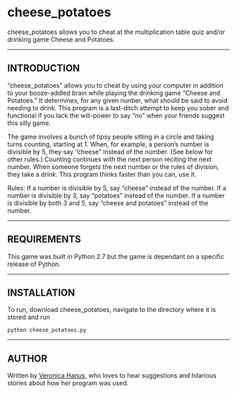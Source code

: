 # cheese_potatoes
cheese_potatoes allows you to cheat at the multiplication table quiz and/or drinking game Cheese and Potatoes.

-----------------------
INTRODUCTION
-----------------------
“cheese_potatoes” allows you to cheat by using your computer in addition to your booze-addled brain while playing the drinking game “Cheese and Potatoes.”  It determines, for any given nunber, what should be said to avoid needing to drink.  This program is a last-ditch attempt to keep you sober and functional if you lack the will-power to say “no” when your friends suggest this silly game.

The game involves a bunch of tipsy people sitting in a circle and taking turns counting, starting at 1.  When, for example, a person’s number is divisible by 5, they say “cheese” instead of the number.  (See below for other rules.)  Counting continues with the next person reciting the next number.  When someone forgets the next number or the rules of division, they take a drink.  This program thinks faster than you can, use it.

Rules:
If a number is divisible by 5, say “cheese” instead of the number.
If a number is divisible by 3, say “potatoes” instead of the number.
If a number is divisible by both 3 and 5, say “cheese and potatoes” instead of the number.

------------------------
REQUIREMENTS
------------------------
This game was built in Python 2.7 but the game is dependant on a specific release of Python.

---------------------
INSTALLATION
---------------------
To run, download cheese_potatoes, navigate to the directory where it is stored and run 
<pre><code>python cheese_potatoes.py</code></pre>

-------------
AUTHOR
-------------
Written by <a href="https://github.com/vzhz">Veronica Hanus</a>, who loves to hear suggestions and hilarious stories about how her program was used.

